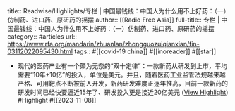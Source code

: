 title:: Readwise/Highlights/专栏 | 中国最钱线：中国人为什么用不上好药：（一）仿制药、进口药、原研药的摇摆
author:: [[Radio Free Asia]]
full-title:: 专栏 | 中国最钱线：中国人为什么用不上好药：（一）仿制药、进口药、原研药的摇摆
category:: #articles
url:: https://www.rfa.org/mandarin/zhuanlan/zhongguozuiqianxian/fin-03112022095430.html
tags:: #[[covid-19 china]] #[[inoreader]] #[[star]]

- 现代的医药产业有一个颇为无奈的“双十定律”：一款新药从研发到上市，平均需要“10年+10亿”的投入，单位是美元。并且，随着医药工业监管法规越来越严格、可用靶点不断被前人开发，新药研发难度正逐年推高，目前一款新药的研发时间已经快要逼近15年了、研发投入更是接近20亿美元 ([View Highlight](https://read.readwise.io/read/01hepdqjj6b19dx9ewm54qv2b4)) #Highlight #[[2023-11-08]]